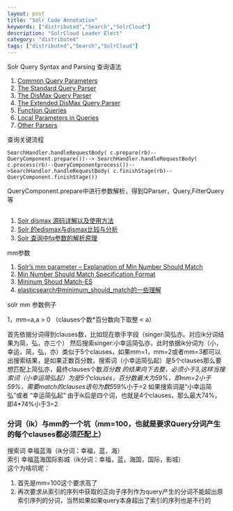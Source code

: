 ```yaml
---
layout: post
title: "Solr Code Annotation"
keywords: ["distributed","Search","SolrCloud"]
description: "SolrCloud Leader Elect"
category: "distributed"
tags: ["distributed","Search","SolrCloud"]
---
```


Solr Query Syntax and Parsing 查询语法

>
1. [Common Query Parameters](https://cwiki.apache.org/confluence/display/solr/Common+Query+Parameters)
2. [The Standard Query Parser](https://cwiki.apache.org/confluence/display/solr/The+Standard+Query+Parser)
3. [The DisMax Query Parser](https://cwiki.apache.org/confluence/display/solr/The+DisMax+Query+Parser)
4. [The Extended DisMax Query Parser](https://cwiki.apache.org/confluence/display/solr/The+Extended+DisMax+Query+Parser)
5. [Function Queries](https://cwiki.apache.org/confluence/display/solr/Function+Queries)
6. [Local Parameters in Queries](https://cwiki.apache.org/confluence/display/solr/Local+Parameters+in+Queries)
7. [Other Parsers](https://cwiki.apache.org/confluence/display/solr/Other+Parsers)

查询关键流程

```
SearchHandler.handleRequestBody( c.prepare(rb)--QueryComponent.prepare())--> SearchHandler.handleRequestBody( c.process(rb)--QueryComponentprocess())-->SearchHandler.handleRequestBody( c.finishStage(rb)--QueryComponent.finishStage())
```
QueryComponent.prepare中进行参数解析，得到QParser，Query,FilterQuery等

```

```
>
1. [Solr dismax 源码详解以及使用方法](http://www.wxdl.cn/index/solr-dismax.html)
2. [Solr 的edismax与dismax比较与分析](http://www.linuxidc.com/Linux/2012-10/72373.htm)
3. [Solr 查询中fq参数的解析原理](http://blog.sina.com.cn/s/blog_56fd58ab0100v3up.html)

mm参数
>
1. [Solr’s mm parameter – Explanation of Min Number Should Match](http://blog.thedigitalgroup.com/vijaym/solrs-mm-parameter-explanation-of-min-number-should-match/)   
2. [Min Number Should Match Specification Format](http://lucene.apache.org/solr/6_2_1/solr-core/org/apache/solr/util/doc-files/min-should-match.html)   
3. [Mininum Shoud Match-ES](https://www.elastic.co/guide/en/elasticsearch/reference/current/query-dsl-minimum-should-match.html)   
4. [elasticsearch中minimum_should_match的一些理解](http://blog.csdn.net/xiao_jun_0820/article/details/51095521)

solr mm 参数例子

1，mm=a,a > 0 （clauses个数*百分数向下取整 < a）

首先依据分词得到clauses数，比如现在歌手字段（singer:简弘亦。对应ik分词结果为简，弘，亦三个） 然后搜索singer:小幸运简弘亦，此时依据ik分词为（小，幸运，简，弘，亦）类似于5个clauses，如果mm=1，mm=2或者mm=3都可以出搜索结果，是如果正数百分数，搜索词（小幸运简弘起）是5个clauses那么要想匹配上简弘亦，最终clauses个数*百分数 的结果向下去整，必须小于3,这样当搜索词（小幸运简弘起）为是5个clauses，百分数最大为59%，即mm=2小于59%，需要match的clauses语句为数5*59%小于=2  如果搜索词是“小幸运简弘”或者 “幸运简弘起” 由于ik后是四个词，也就是4个clauses，那么最大74%，即4*74%小于3=2   
### 分词（ik）与mm的一个坑（mm=100，也就是要求Query分词产生的每个clauses都必须匹配上）   
搜索词 幸福蓝海（ik分词：幸福，蓝，海）   
索引 幸福蓝海国际影城（ik分词：幸福，蓝，海国，国际，影城）   
这个为啥坑呢：   
1. 首先是mm=100这个要求高了   
2. 再次要求从索引的序列中获取的正向子序列作为query产生的分词不能超出原索引序列的分词，当然如果如果query本身超出了索引的序列也是不行的
